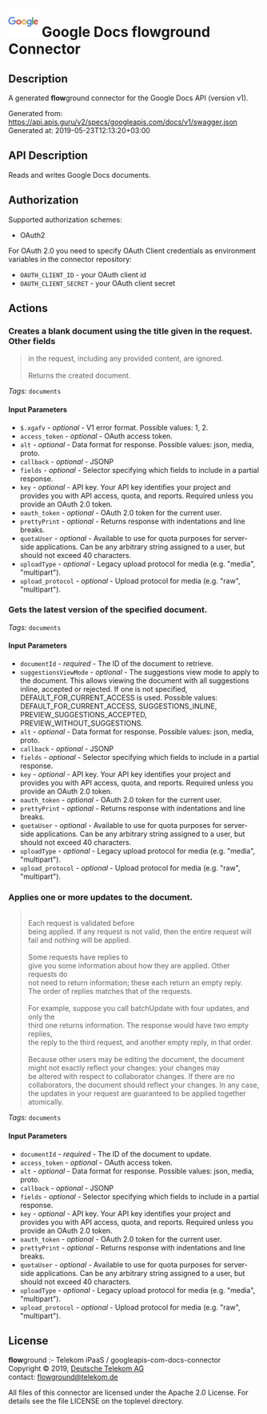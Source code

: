 # ![LOGO](logo.png) Google Docs **flow**ground Connector

## Description

A generated **flow**ground connector for the Google Docs API (version v1).

Generated from: https://api.apis.guru/v2/specs/googleapis.com/docs/v1/swagger.json<br/>
Generated at: 2019-05-23T12:13:20+03:00

## API Description

Reads and writes Google Docs documents.

## Authorization

Supported authorization schemes:
- OAuth2

For OAuth 2.0 you need to specify OAuth Client credentials as environment variables in the connector repository:
* `OAUTH_CLIENT_ID` - your OAuth client id
* `OAUTH_CLIENT_SECRET` - your OAuth client secret

## Actions

### Creates a blank document using the title given in the request. Other fields<br/>
> in the request, including any provided content, are ignored.<br/>
> <br/>
> Returns the created document.

*Tags:* `documents`

#### Input Parameters
* `$.xgafv` - _optional_ - V1 error format.
    Possible values: 1, 2.
* `access_token` - _optional_ - OAuth access token.
* `alt` - _optional_ - Data format for response.
    Possible values: json, media, proto.
* `callback` - _optional_ - JSONP
* `fields` - _optional_ - Selector specifying which fields to include in a partial response.
* `key` - _optional_ - API key. Your API key identifies your project and provides you with API access, quota, and reports. Required unless you provide an OAuth 2.0 token.
* `oauth_token` - _optional_ - OAuth 2.0 token for the current user.
* `prettyPrint` - _optional_ - Returns response with indentations and line breaks.
* `quotaUser` - _optional_ - Available to use for quota purposes for server-side applications. Can be any arbitrary string assigned to a user, but should not exceed 40 characters.
* `uploadType` - _optional_ - Legacy upload protocol for media (e.g. "media", "multipart").
* `upload_protocol` - _optional_ - Upload protocol for media (e.g. "raw", "multipart").

### Gets the latest version of the specified document.

*Tags:* `documents`

#### Input Parameters
* `documentId` - _required_ - The ID of the document to retrieve.
* `suggestionsViewMode` - _optional_ - The suggestions view mode to apply to the document. This allows viewing the
document with all suggestions inline, accepted or rejected. If one is not
specified, DEFAULT_FOR_CURRENT_ACCESS is
used.
    Possible values: DEFAULT_FOR_CURRENT_ACCESS, SUGGESTIONS_INLINE, PREVIEW_SUGGESTIONS_ACCEPTED, PREVIEW_WITHOUT_SUGGESTIONS.
* `alt` - _optional_ - Data format for response.
    Possible values: json, media, proto.
* `callback` - _optional_ - JSONP
* `fields` - _optional_ - Selector specifying which fields to include in a partial response.
* `key` - _optional_ - API key. Your API key identifies your project and provides you with API access, quota, and reports. Required unless you provide an OAuth 2.0 token.
* `oauth_token` - _optional_ - OAuth 2.0 token for the current user.
* `prettyPrint` - _optional_ - Returns response with indentations and line breaks.
* `quotaUser` - _optional_ - Available to use for quota purposes for server-side applications. Can be any arbitrary string assigned to a user, but should not exceed 40 characters.
* `uploadType` - _optional_ - Legacy upload protocol for media (e.g. "media", "multipart").
* `upload_protocol` - _optional_ - Upload protocol for media (e.g. "raw", "multipart").

### Applies one or more updates to the document.<br/>
> <br/>
> Each request is validated before<br/>
> being applied. If any request is not valid, then the entire request will<br/>
> fail and nothing will be applied.<br/>
> <br/>
> Some requests have replies to<br/>
> give you some information about how they are applied. Other requests do<br/>
> not need to return information; these each return an empty reply.<br/>
> The order of replies matches that of the requests.<br/>
> <br/>
> For example, suppose you call batchUpdate with four updates, and only the<br/>
> third one returns information. The response would have two empty replies,<br/>
> the reply to the third request, and another empty reply, in that order.<br/>
> <br/>
> Because other users may be editing the document, the document<br/>
> might not exactly reflect your changes: your changes may<br/>
> be altered with respect to collaborator changes. If there are no<br/>
> collaborators, the document should reflect your changes. In any case,<br/>
> the updates in your request are guaranteed to be applied together<br/>
> atomically.

*Tags:* `documents`

#### Input Parameters
* `documentId` - _required_ - The ID of the document to update.
* `access_token` - _optional_ - OAuth access token.
* `alt` - _optional_ - Data format for response.
    Possible values: json, media, proto.
* `callback` - _optional_ - JSONP
* `fields` - _optional_ - Selector specifying which fields to include in a partial response.
* `key` - _optional_ - API key. Your API key identifies your project and provides you with API access, quota, and reports. Required unless you provide an OAuth 2.0 token.
* `oauth_token` - _optional_ - OAuth 2.0 token for the current user.
* `prettyPrint` - _optional_ - Returns response with indentations and line breaks.
* `quotaUser` - _optional_ - Available to use for quota purposes for server-side applications. Can be any arbitrary string assigned to a user, but should not exceed 40 characters.
* `uploadType` - _optional_ - Legacy upload protocol for media (e.g. "media", "multipart").
* `upload_protocol` - _optional_ - Upload protocol for media (e.g. "raw", "multipart").

## License

**flow**ground :- Telekom iPaaS / googleapis-com-docs-connector<br/>
Copyright © 2019, [Deutsche Telekom AG](https://www.telekom.de)<br/>
contact: flowground@telekom.de

All files of this connector are licensed under the Apache 2.0 License. For details
see the file LICENSE on the toplevel directory.
